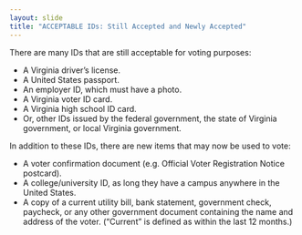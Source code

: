 ```yaml
---
layout: slide
title: "ACCEPTABLE IDs: Still Accepted and Newly Accepted"
---
```


There are many IDs that are still acceptable for voting purposes:

- A Virginia driver’s license.
- A United States passport.
- An employer ID, which must have a photo.
- A Virginia voter ID card.
- A Virginia high school ID card.
- Or, other IDs issued by the federal government, the state of Virginia government, or local Virginia government.

In addition to these IDs, there are new items that may now be used to vote:

- A voter confirmation document (e.g. Official Voter Registration Notice postcard). 
- A college/university ID, as long they have a campus anywhere in the United States.
- A copy of a current utility bill, bank statement, government check, paycheck, or any other government document containing the name and address of the voter. (“Current” is defined as within the last 12 months.)
